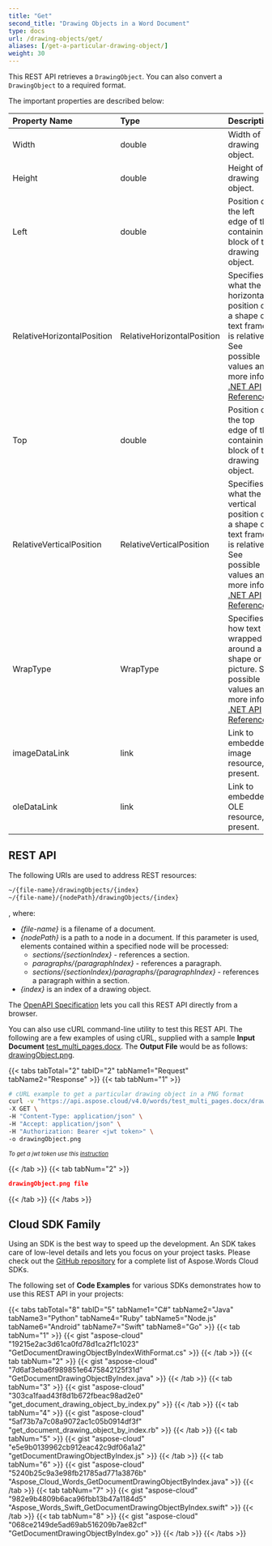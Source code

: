 ```yaml
---
title: "Get"
second_title: "Drawing Objects in a Word Document"
type: docs
url: /drawing-objects/get/
aliases: [/get-a-particular-drawing-object/]
weight: 30
---
```


This REST API retrieves a `DrawingObject`. You can also convert a `DrawingObject` to a required format.

The important properties are described below:

|Property Name|Type|Description|
| :- | :- | :- |
|Width|double|Width of drawing object.|
|Height|double|Height of drawing object.|
|Left|double|Position of the left edge of the containing block of the drawing object.|
|RelativeHorizontalPosition|RelativeHorizontalPosition|Specifies what the horizontal position of a shape or text frame is relative. See possible values and more info at [.NET API Reference.](https://apireference.aspose.com/net/words/aspose.words.drawing/relativehorizontalposition)|
|Top|double|Position of the top edge of the containing block of the drawing object.|
|RelativeVerticalPosition|RelativeVerticalPosition|Specifies what the vertical position of a shape or text frame is relative. See possible values and more info at [.NET API Reference.](https://apireference.aspose.com/net/words/aspose.words.drawing/relativeverticalposition)|
|WrapType|WrapType|Specifies how text is wrapped around a shape or picture. See possible values and more info at [.NET API Reference](https://apireference.aspose.com/net/words/aspose.words.drawing/wraptype).|
|imageDataLink|link|Link to embedded image resource, if present.|
|oleDataLink|link|Link to embedded OLE resource, if present.|

## REST API

The following URIs are used to address REST resources:

```HTML
~/{file-name}/drawingObjects/{index}
~/{file-name}/{nodePath}/drawingObjects/{index}
```
, where:

- *{file-name}* is a filename of a document.
- *{nodePath}* is a path to a node in a document. If this parameter is used, elements contained within a specified node will be processed:
  - *sections/{sectionIndex}* - references a section.
  - *paragraphs/{paragraphIndex}* - references a paragraph.
  - *sections/{sectionIndex}/paragraphs/{paragraphIndex}* - references a paragraph within a section.
- *{index}* is an index of a drawing object.

The [OpenAPI Specification](https://apireference.aspose.cloud/words/#/DrawingObjects/GetDocumentDrawingObjectByIndex) lets you call this REST API directly from a browser. 

You can also use cURL command-line utility to test this REST API. The following are a few examples of using cURL, supplied with a sample **Input Document** [test_multi_pages.docx](test_multi_pages.docx). The **Output File** would be as follows: [drawingObject.png](drawingObject.png).

{{< tabs tabTotal="2" tabID="2" tabName1="Request" tabName2="Response" >}}
{{< tab tabNum="1" >}}

```bash
# cURL example to get a particular drawing object in a PNG format
curl -v "https://api.aspose.cloud/v4.0/words/test_multi_pages.docx/drawingObjects/0?format=png" \
-X GET \
-H "Content-Type: application/json" \
-H "Accept: application/json" \
-H "Authorization: Bearer <jwt token>" \
-o drawingObject.png
```

<p style="margin:0;font-size:80%;font-style:italic">To get a jwt token use this <a href="/words/getting-started/available-sdks/#curl">instruction</a></p>

{{< /tab >}}
{{< tab tabNum="2" >}}

```json
drawingObject.png file
```

{{< /tab >}}
{{< /tabs >}}

## Cloud SDK Family

Using an SDK is the best way to speed up the development. An SDK takes care of low-level details and lets you focus on your project tasks. Please check out the [GitHub repository](https://github.com/aspose-words-cloud) for a complete list of Aspose.Words Cloud SDKs.

The following set of **Code Examples** for various SDKs demonstrates how to use this REST API in your projects:

{{< tabs tabTotal="8" tabID="5" tabName1="C#" tabName2="Java" tabName3="Python" tabName4="Ruby" tabName5="Node.js" tabName6="Android" tabName7="Swift" tabName8="Go" >}}
{{< tab tabNum="1" >}}
{{< gist "aspose-cloud" "19215e2ac3d61ca0fd78d1ca2f1c1023" "GetDocumentDrawingObjectByIndexWithFormat.cs" >}}
{{< /tab >}}
{{< tab tabNum="2" >}}
{{< gist "aspose-cloud" "7d6af3eba6f989851e6475842125f31d" "GetDocumentDrawingObjectByIndex.java" >}}
{{< /tab >}}
{{< tab tabNum="3" >}}
{{< gist "aspose-cloud" "303ca1faad43f8d1b672fbeac98ad2e0" "get_document_drawing_object_by_index.py" >}}
{{< /tab >}}
{{< tab tabNum="4" >}}
{{< gist "aspose-cloud" "5af73b7a7c08a9072ac1c05b0914df3f" "get_document_drawing_object_by_index.rb" >}}
{{< /tab >}}
{{< tab tabNum="5" >}}
{{< gist "aspose-cloud" "e5e9b0139962cb912eac42c9df06a1a2" "getDocumentDrawingObjectByIndex.js" >}}
{{< /tab >}}
{{< tab tabNum="6" >}}
{{< gist "aspose-cloud" "5240b25c9a3e98fb21785ad771a3876b" "Aspose_Cloud_Words_GetDocumentDrawingObjectByIndex.java" >}}
{{< /tab >}}
{{< tab tabNum="7" >}}
{{< gist "aspose-cloud" "982e9b4809b6aca96fbb13b47a1184d5" "Aspose_Words_Swift_GetDocumentDrawingObjectByIndex.swift" >}}
{{< /tab >}}
{{< tab tabNum="8" >}}
{{< gist "aspose-cloud" "068ce2149de5ad69ab516209b7ae82cf" "GetDocumentDrawingObjectByIndex.go" >}}
{{< /tab >}}
{{< /tabs >}}
